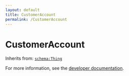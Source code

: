 ```yaml
---
layout: default
title: CustomerAccount
permalink: /CustomerAccount
---
```


# CustomerAccount


Inherits from: [`schema:Thing`](https://schema.org/Thing)

For more information, see the [developer documentation](https://developer.openactive.io/data-model/types/).